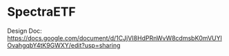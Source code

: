 # SpectraETF
Design Doc: https://docs.google.com/document/d/1CJjVI8HdPRnWvW8cdmsbK0mVUYlOvahgqbY4tK9GWXY/edit?usp=sharing
